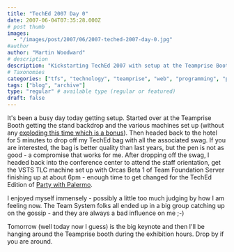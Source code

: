 ```yaml
---
title: "TechEd 2007 Day 0"
date: 2007-06-04T07:35:28.000Z
# post thumb
images:
  - "/images/post/2007/06/2007-teched-2007-day-0.jpg"
#author
author: "Martin Woodward"
# description
description: "Kickstarting TechEd 2007 with setup at the Teamprise Booth, swag collection, and a lively evening at the Party with Palermo."
# Taxonomies
categories: ["tfs", "technology", "teamprise", "web", "programming", "personal"]
tags: ["blog", "archive"]
type: "regular" # available type (regular or featured)
draft: false
---
```

[](http://www.woodwardweb.com/WindowsLiveWriter/TechEd2007Day0_104B5/CIMG0472%5B9%5D.jpg) It's been a busy day today getting setup.  Started over at the Teamprise Booth getting the stand backdrop and the various machines set up (without any [exploding this time which is a bonus](http://www.woodwardweb.com/personal/000300.html)).  Then headed back to the hotel for 5 minutes to drop off my TechEd bag with all the associated swag.  If you are interested, the bag is better quality than last years, but the pen is not as good - a compromise that works for me.  After dropping off the swag, I headed back into the conference center to attend the staff orientation, get the VSTS TLC machine set up with Orcas Beta 1 of Team Foundation Server finishing up at about 6pm - enough time to get changed for the TechEd Edition of [Party with Palermo](http://codebetter.com/blogs/jeffrey.palermo/archive/2007/05/20/party-with-palermo-tech-ed-2007-edition-official-announcement.aspx). 

I enjoyed myself immensely - possibly a little too much judging by how I am feeling now.  The Team System folks all ended up in a big group catching up on the gossip - and they are always a bad influence on me ;-) 

Tomorrow (well today now I guess) is the big keynote and then I'll be hanging around the Teamprise booth during the exhibition hours.  Drop by if you are around.